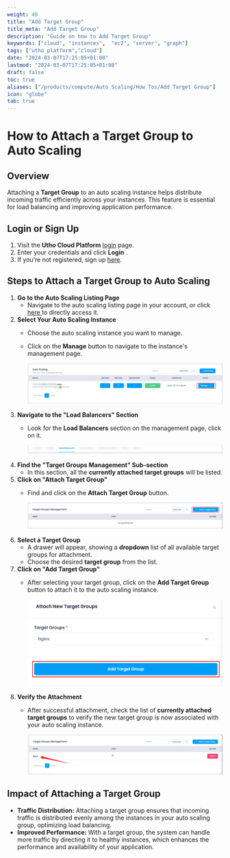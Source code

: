 ```yaml
---
weight: 40
title: "Add Target Group"
title_meta: "Add Target Group"
description: "Guide on how to Add Target Group"
keywords: ["cloud", "instances",  "ec2", "server", "graph"]
tags: ["utho platform","cloud"]
date: "2024-03-07T17:25:05+01:00"
lastmod: "2024-03-07T17:25:05+01:00"
draft: false
toc: true
aliases: ["/products/compute/Auto Scaling/How Tos/Add Target Group"]
icon: "globe"
tab: true
---
```


# **How to Attach a Target Group to Auto Scaling**

## **Overview**

Attaching a **Target Group** to an auto scaling instance helps distribute incoming traffic efficiently across your instances. This feature is essential for load balancing and improving application performance.

## **Login or Sign Up**

1. Visit the **Utho Cloud Platform** [login](https://console.utho.com/login) page.
2. Enter your credentials and click  **Login** .
3. If you’re not registered, sign up [here](https://console.utho.com/signup).

## **Steps to Attach a Target Group to Auto Scaling**

1. **Go to the Auto Scaling Listing Page**
   * Navigate to the auto scaling listing page in your account, or click [here ](https://console.utho.com/auto-scaling "Auto Scaling Listing Page")to directly access it.
2. **Select Your Auto Scaling Instance**
   * Choose the auto scaling instance you want to manage.
   * Click on the **Manage** button to navigate to the instance's management page.

     ![1743749970803](image/index/1743749970803.png)
3. **Navigate to the "Load Balancers" Section**
   * Look for the **Load Balancers** section on the management page, click on it.

     ![1743750034521](image/index/1743750034521.png)
4. **Find the "Target Groups Management" Sub-section**
   * In this section, all the **currently attached target groups** will be listed.
5. **Click on "Attach Target Group"**
   * Find and click on the **Attach Target Group** button.

     ![1743750069666](image/index/1743750069666.png)
6. **Select a Target Group**
   * A drawer will appear, showing a **dropdown** list of all available target groups for attachment.
   * Choose the desired **target group** from the list.
7. **Click on "Add Target Group"**
   * After selecting your target group, click on the **Add Target Group** button to attach it to the auto scaling instance.

     ![1743750110865](image/index/1743750110865.png)
8. **Verify the Attachment**
   * After successful attachment, check the list of **currently attached target groups** to verify the new target group is now associated with your auto scaling instance.

     ![1743750144647](image/index/1743750144647.png)

## **Impact of Attaching a Target Group**

* **Traffic Distribution:** Attaching a target group ensures that incoming traffic is distributed evenly among the instances in your auto scaling group, optimizing load balancing.
* **Improved Performance:** With a target group, the system can handle more traffic by directing it to healthy instances, which enhances the performance and availability of your application.
